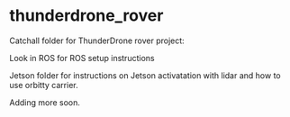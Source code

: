 # thunderdrone_rover

Catchall folder for ThunderDrone rover project:

Look in ROS for ROS setup instructions

Jetson folder for instructions on Jetson activatation with lidar and how to use orbitty carrier.

Adding more soon.

